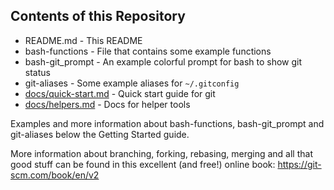 ## Contents of this Repository

* README.md           - This README
* bash-functions      - File that contains some example functions
* bash-git_prompt     - An example colorful prompt for bash to show git status
* git-aliases         - Some example aliases for `~/.gitconfig`
* [docs/quick-start.md](docs/quick-start.md) - Quick start guide for git
* [docs/helpers.md](docs/helpers.md)     - Docs for helper tools

Examples and more information about bash-functions, bash-git_prompt and git-aliases below the Getting Started guide.

More information about branching, forking, rebasing, merging and all that good stuff can be found in this excellent (and free!) online book: https://git-scm.com/book/en/v2
